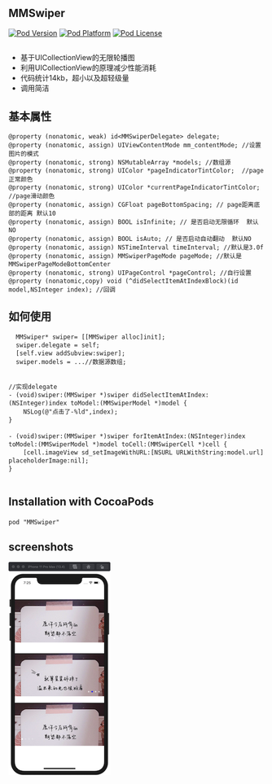 ## MMSwiper
[![Pod Version](http://img.shields.io/cocoapods/v/MMSwiper.svg?style=flat)](http://cocoadocs.org/docsets/MMSwiper/)
[![Pod Platform](http://img.shields.io/cocoapods/p/MMSwiper.svg?style=flat)](http://cocoadocs.org/docsets/MMSwiper/)
[![Pod License](http://img.shields.io/cocoapods/l/SDWebImage.svg?style=flat)](https://www.apache.org/licenses/LICENSE-2.0.html)

##
* 基于UICollectionView的无限轮播图
* 利用UICollectionView的原理减少性能消耗
* 代码统计14kb，超小以及超轻级量
* 调用简洁

## 基本属性

```
@property (nonatomic, weak) id<MMSwiperDelegate> delegate;
@property (nonatomic, assign) UIViewContentMode mm_contentMode; //设置图片的模式
@property (nonatomic, strong) NSMutableArray *models; //数组源
@property (nonatomic, strong) UIColor *pageIndicatorTintColor;  //page正常颜色
@property (nonatomic, strong) UIColor *currentPageIndicatorTintColor; //page滑动颜色
@property (nonatomic, assign) CGFloat pageBottomSpacing; // page距离底部的距离 默认10
@property (nonatomic, assign) BOOL isInfinite; // 是否启动无限循环  默认NO
@property (nonatomic, assign) BOOL isAuto; // 是否启动自动翻动  默认NO
@property (nonatomic, assign) NSTimeInterval timeInterval; //默认是3.0f
@property (nonatomic, assign) MMSwiperPageMode pageMode; //默认是MMSwiperPageModeBottomCenter
@property (nonatomic, strong) UIPageControl *pageControl; //自行设置
@property (nonatomic,copy) void (^didSelectItemAtIndexBlock)(id model,NSInteger index); //回调

```

## 如何使用
```
  MMSwiper* swiper= [[MMSwiper alloc]init];
  swiper.delegate = self;
  [self.view addSubview:swiper];
  swiper.models = ...//数据源数组;
  
  
//实现delegate
- (void)swiper:(MMSwiper *)swiper didSelectItemAtIndex:(NSInteger)index toModel:(MMSwiperModel *)model {
    NSLog(@"点击了-%ld",index);
}

- (void)swiper:(MMSwiper *)swiper forItemAtIndex:(NSInteger)index toModel:(MMSwiperModel *)model toCell:(MMSwiperCell *)cell {
    [cell.imageView sd_setImageWithURL:[NSURL URLWithString:model.url] placeholderImage:nil];
}


```


## Installation with CocoaPods

`pod "MMSwiper"
`



## screenshots
![](image/C428F762-5C65-4100-936A-5783B75217EF.png)
